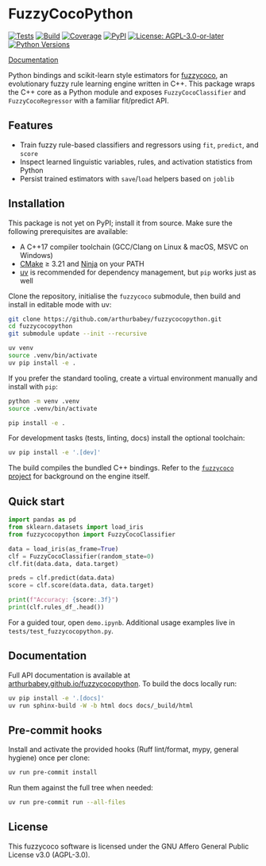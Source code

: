 # FuzzyCocoPython

[![Tests](https://github.com/arthurbabey/fuzzycocopython/actions/workflows/tests.yml/badge.svg)](https://github.com/arthurbabey/fuzzycocopython/actions/workflows/tests.yml)
[![Build](https://github.com/arthurbabey/fuzzycocopython/actions/workflows/build.yml/badge.svg)](https://github.com/arthurbabey/fuzzycocopython/actions/workflows/build.yml)
[![Coverage](https://img.shields.io/badge/coverage-pytest--cov-blue)](https://github.com/arthurbabey/fuzzycocopython/actions/workflows/tests.yml)
[![PyPI](https://img.shields.io/badge/PyPI-pending-lightgrey)](https://pypi.org/project/fuzzycocopython/)
[![License: AGPL-3.0-or-later](https://img.shields.io/badge/license-AGPL--3.0--or--later-success)](https://www.gnu.org/licenses/agpl-3.0.html)
[![Python Versions](https://img.shields.io/badge/python-3.10%20%E2%80%93%203.14-blue)](#installation)

[Documentation](https://arthurbabey.github.io/fuzzycocopython/)


Python bindings and scikit-learn style estimators for [fuzzycoco](https://github.com/Lonza-RND-Data-Science/fuzzycoco),
an evolutionary fuzzy rule learning engine written in C++. This package wraps the C++ core as a Python module
and exposes `FuzzyCocoClassifier` and `FuzzyCocoRegressor` with a familiar fit/predict API.

## Features
- Train fuzzy rule-based classifiers and regressors using `fit`, `predict`, and `score`
- Inspect learned linguistic variables, rules, and activation statistics from Python
- Persist trained estimators with `save`/`load` helpers based on `joblib`


## Installation

This package is not yet on PyPI; install it from source. Make sure the following prerequisites are available:

- A C++17 compiler toolchain (GCC/Clang on Linux & macOS, MSVC on Windows)
- [CMake](https://cmake.org/) ≥ 3.21 and [Ninja](https://ninja-build.org/) on your PATH
- [uv](https://github.com/astral-sh/uv) is recommended for dependency management, but `pip` works just as well

Clone the repository, initialise the `fuzzycoco` submodule, then build and install in editable mode with uv:

```bash
git clone https://github.com/arthurbabey/fuzzycocopython.git
cd fuzzycocopython
git submodule update --init --recursive

uv venv
source .venv/bin/activate
uv pip install -e .

```

If you prefer the standard tooling, create a virtual environment manually and install with `pip`:

```bash
python -m venv .venv
source .venv/bin/activate

pip install -e .
```

For development tasks (tests, linting, docs) install the optional toolchain:

```bash
uv pip install -e '.[dev]'
```

The build compiles the bundled C++ bindings. Refer to the
[`fuzzycoco` project](https://github.com/arthurbabey/fuzzycoco) for background on the engine itself.

## Quick start

```python
import pandas as pd
from sklearn.datasets import load_iris
from fuzzycocopython import FuzzyCocoClassifier

data = load_iris(as_frame=True)
clf = FuzzyCocoClassifier(random_state=0)
clf.fit(data.data, data.target)

preds = clf.predict(data.data)
score = clf.score(data.data, data.target)

print(f"Accuracy: {score:.3f}")
print(clf.rules_df_.head())
```

For a guided tour, open `demo.ipynb`. Additional usage examples live in `tests/test_fuzzycocopython.py`.

## Documentation

Full API documentation is available at [arthurbabey.github.io/fuzzycocopython](https://arthurbabey.github.io/fuzzycocopython/).
To build the docs locally run:

```bash
uv pip install -e '.[docs]'
uv run sphinx-build -W -b html docs docs/_build/html
```

## Pre-commit hooks

Install and activate the provided hooks (Ruff lint/format, mypy, general hygiene) once per clone:

```bash
uv run pre-commit install
```

Run them against the full tree when needed:

```bash
uv run pre-commit run --all-files
```


## License

This fuzzycoco software is licensed under the GNU Affero General Public License v3.0 (AGPL-3.0).
